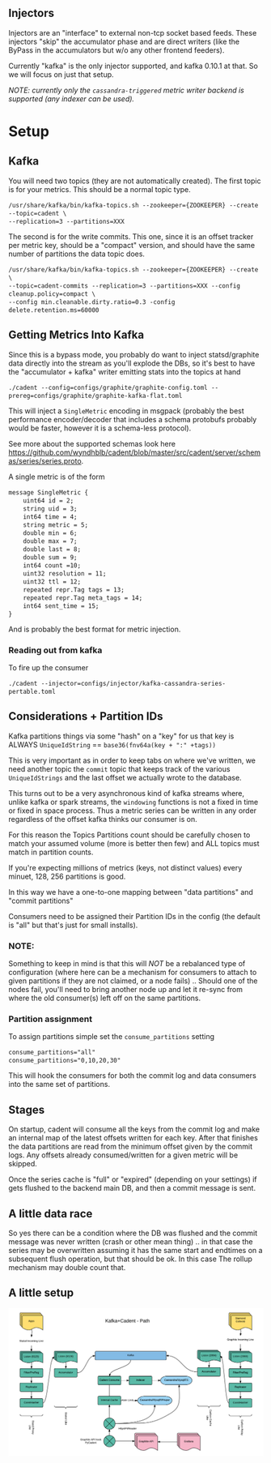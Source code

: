 
Injectors
---------

Injectors are an "interface" to external non-tcp socket based feeds.  These injectors "skip" the accumulator phase
and are direct writers (like the ByPass in the accumulators but w/o any other frontend feeders).  

Currently "kafka" is the only injector supported, and kafka 0.10.1 at that. So we will focus on just that setup.

*NOTE: currently only the `cassandra-triggered` metric writer backend is supported (any indexer can be used).*

# Setup

## Kafka

You will need two topics (they are not automatically created).  The first topic is for your metrics.  This should be a normal topic type.

    /usr/share/kafka/bin/kafka-topics.sh --zookeeper={ZOOKEEPER} --create --topic=cadent \
    --replication=3 --partitions=XXX 

The second is for the write commits.  This one, since it is an offset tracker per metric key, should be a "compact" version, and should
have the same number of partitions the data topic does.

    /usr/share/kafka/bin/kafka-topics.sh --zookeeper={ZOOKEEPER} --create \
    --topic=cadent-commits --replication=3 --partitions=XXX --config cleanup.policy=compact \
    --config min.cleanable.dirty.ratio=0.3 -config delete.retention.ms=60000

## Getting Metrics Into Kafka

Since this is a bypass mode, you probably do want to inject statsd/graphite data directly into the stream as you'll
explode the DBs, so it's best to have the "accumulator + kafka" writer emitting stats into the topics at hand

    ./cadent --config=configs/graphite/graphite-config.toml --prereg=configs/graphite/graphite-kafka-flat.toml

This will inject a `SingleMetric` encoding in msgpack (probably the best performance encoder/decoder that includes a schema
protobufs probably would be faster, however it is a schema-less protocol).

See more about the supported schemas look here https://github.com/wyndhblb/cadent/blob/master/src/cadent/server/schemas/series/series.proto.

A single metric is of the form

    message SingleMetric {
        uint64 id = 2;
        string uid = 3;
        int64 time = 4;
        string metric = 5;
        double min = 6;
        double max = 7;
        double last = 8;
        double sum = 9;
        int64 count =10;
        uint32 resolution = 11;
        uint32 ttl = 12;
        repeated repr.Tag tags = 13;
        repeated repr.Tag meta_tags = 14;
        int64 sent_time = 15;
    }

And is probably the best format for metric injection.

### Reading out from kafka

To fire up the consumer

    ./cadent --injector=configs/injector/kafka-cassandra-series-pertable.toml 
 

## Considerations + Partition IDs

Kafka partitions things via some "hash" on a "key" for us that key is ALWAYS `UniqueIdString` == `base36(fnv64a(key + ":" +tags))`

This is very important as in order to keep tabs on where we've written, we need another topic the `commit` topic that keeps
track of the various `UniqueIdStrings` and the last offset we actually wrote to the database.

This turns out to be a very asynchronous kind of kafka streams where, unlike kafka or spark streams, the `windowing` functions
is not a fixed in time or fixed in space process.  Thus a metric series can be written in any order regardless of the offset 
kafka thinks our consumer is on.

For this reason the Topics Partitions count should be carefully chosen to match your assumed volume (more is better then few)
and ALL topics must match in partition counts.

If you're expecting millions of metrics (keys, not distinct values) every minuet, 128, 256 partitions is good.

In this way we have a one-to-one mapping between "data partitions" and "commit partitions"

Consumers need to be assigned their Partition IDs in the config (the default is "all" but that's just for small installs).


### NOTE:

Something to keep in mind is that this will *NOT* be a rebalanced type of configuration (where here can be a mechanism for consumers
to attach to given partitions if they are not claimed, or a node fails) .. Should one of the nodes fail, you'll need to bring another node 
up and let it re-sync from where the old consumer(s) left off on the same partitions.


### Partition assignment 

To assign partitions simple set the `consume_partitions` setting

    consume_partitions="all"
    consume_partitions="0,10,20,30"

This will hook the consumers for both the commit log and data consumers into the same set of partitions.


## Stages

On startup, cadent will consume all the keys from the commit log and make an internal map of the latest offsets written 
for each key.  After that finishes the data partitions are read from the minimum offset given by the commit logs. Any offsets
already consumed/written for a given metric will be skipped.

Once the series cache is "full" or "expired" (depending on your settings) if gets flushed to the backend main DB, and then 
a commit message is sent.

## A little data race

So yes there can be a condition where the DB was flushed and the commit message was never written (crash or other mean thing) .. in that case
the series may be overwritten assuming it has the same start and endtimes on a subsequent flush operation, but that should be ok. In this case
The rollup mechanism may double count that.


## A little setup 

![A Kafka of Flow](./kafka-flow.png)
